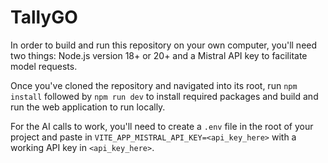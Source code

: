 # TallyGO

In order to build and run this repository on your own computer, you'll need two things: Node.js version 18+ or 20+ and a Mistral API key to facilitate model requests.

Once you've cloned the repository and navigated into its root, run `npm install` followed by `npm run dev` to install required packages and build and run the web application to run locally.

For the AI calls to work, you'll need to create a `.env` file in the root of your project and paste in `VITE_APP_MISTRAL_API_KEY=<api_key_here>` with a working API key in `<api_key_here>`.
